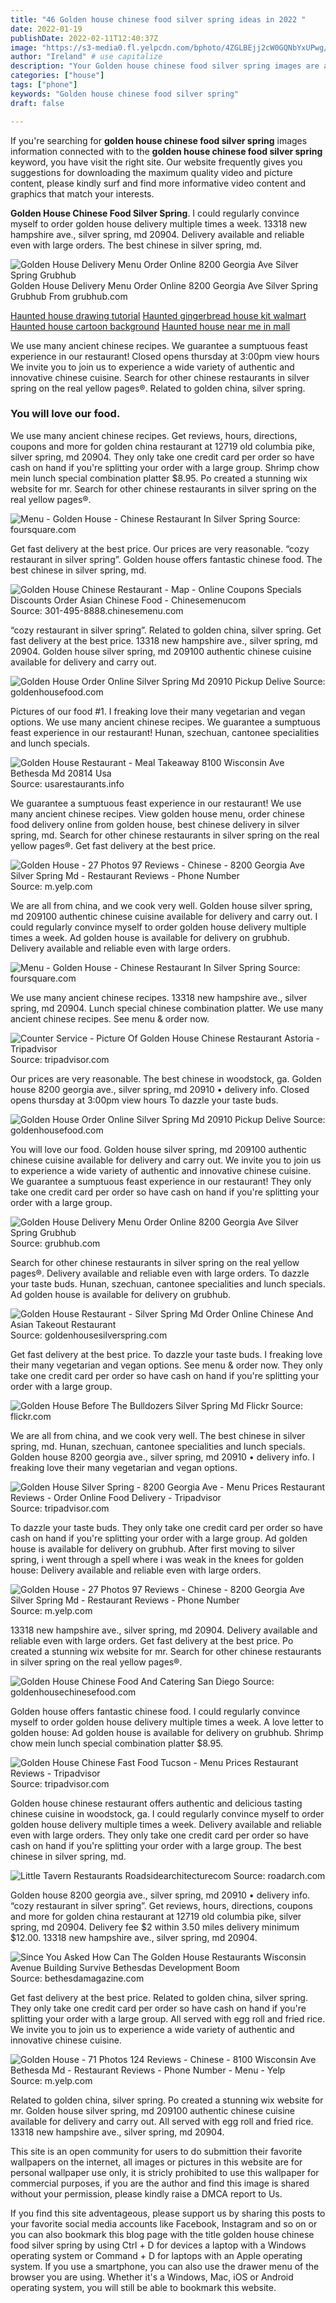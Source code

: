 ```yaml
---
title: "46 Golden house chinese food silver spring ideas in 2022 "
date: 2022-01-19
publishDate: 2022-02-11T12:40:37Z
image: "https://s3-media0.fl.yelpcdn.com/bphoto/4ZGLBEjj2cW0GQNbYxUPwg/348s.jpg"
author: "Ireland" # use capitalize
description: "Your Golden house chinese food silver spring images are available. Golden house chinese food silver spring are a topic that is being searched for and liked by netizens now. You can Download the Golden house chinese food silver spring files here. Download all royalty-free vectors."
categories: ["house"]
tags: ["phone"]
keywords: "Golden house chinese food silver spring"
draft: false

---
```


If you're searching for **golden house chinese food silver spring** images information connected with to the **golden house chinese food silver spring** keyword, you have visit the right  site.  Our website frequently  gives you  suggestions  for downloading  the maximum  quality video and picture  content, please kindly surf and find more informative video content and graphics  that match your interests.

**Golden House Chinese Food Silver Spring**. I could regularly convince myself to order golden house delivery multiple times a week. 13318 new hampshire ave., silver spring, md 20904. Delivery available and reliable even with large orders. The best chinese in silver spring, md.

![Golden House Delivery Menu Order Online 8200 Georgia Ave Silver Spring Grubhub](https://media-cdn.grubhub.com/image/upload/f_auto,fl_lossy,q_80,c_fill,w_200,h_150/olkzmgqutt8xjsnw0cas "Golden House Delivery Menu Order Online 8200 Georgia Ave Silver Spring Grubhub")
Golden House Delivery Menu Order Online 8200 Georgia Ave Silver Spring Grubhub From grubhub.com

[Haunted house drawing tutorial](/haunted-house-drawing-tutorial/)
[Haunted gingerbread house kit walmart](/haunted-gingerbread-house-kit-walmart/)
[Haunted house cartoon background](/haunted-house-cartoon-background/)
[Haunted house near me in mall](/haunted-house-near-me-in-mall/)

We use many ancient chinese recipes. We guarantee a sumptuous feast experience in our restaurant! Closed opens thursday at 3:00pm view hours We invite you to join us to experience a wide variety of authentic and innovative chinese cuisine. Search for other chinese restaurants in silver spring on the real yellow pages®. Related to golden china, silver spring.

### You will love our food.

We use many ancient chinese recipes. Get reviews, hours, directions, coupons and more for golden china restaurant at 12719 old columbia pike, silver spring, md 20904. They only take one credit card per order so have cash on hand if you&#039;re splitting your order with a large group. Shrimp chow mein lunch special combination platter $8.95. Po created a stunning wix website for mr. Search for other chinese restaurants in silver spring on the real yellow pages®.


![Menu - Golden House - Chinese Restaurant In Silver Spring](https://fastly.4sqi.net/img/general/200x200/HYEQ31ZFCTG5CUIU0FSZQ54YY53WKIXN1HSI3VKLBVWCONKG.jpg "Menu - Golden House - Chinese Restaurant In Silver Spring")
Source: foursquare.com

Get fast delivery at the best price. Our prices are very reasonable. “cozy restaurant in silver spring”. Golden house offers fantastic chinese food. The best chinese in silver spring, md.

![Golden House Chinese Restaurant - Map - Online Coupons Specials Discounts Order Asian Chinese Food - Chinesemenucom](https://file.chinesemenu.com/101366514/201004140027251.jpg "Golden House Chinese Restaurant - Map - Online Coupons Specials Discounts Order Asian Chinese Food - Chinesemenucom")
Source: 301-495-8888.chinesemenu.com

“cozy restaurant in silver spring”. Related to golden china, silver spring. Get fast delivery at the best price. 13318 new hampshire ave., silver spring, md 20904. Golden house silver spring, md 209100 authentic chinese cuisine available for delivery and carry out.

![Golden House Order Online Silver Spring Md 20910 Pickup Delive](https://goldenhousefood.com/assets/images/slider2.jpg "Golden House Order Online Silver Spring Md 20910 Pickup Delive")
Source: goldenhousefood.com

Pictures of our food #1. I freaking love their many vegetarian and vegan options. We use many ancient chinese recipes. We guarantee a sumptuous feast experience in our restaurant! Hunan, szechuan, cantonee specialities and lunch specials.

![Golden House Restaurant - Meal Takeaway 8100 Wisconsin Ave Bethesda Md 20814 Usa](https://cdn.usarestaurants.info/assets/uploads/f1d4accceb038b21c531953affd204c6_-united-states-maryland-montgomery-county-7-bethesda-648770-golden-house-restauranthtm.jpg "Golden House Restaurant - Meal Takeaway 8100 Wisconsin Ave Bethesda Md 20814 Usa")
Source: usarestaurants.info

We guarantee a sumptuous feast experience in our restaurant! We use many ancient chinese recipes. View golden house menu, order chinese food delivery online from golden house, best chinese delivery in silver spring, md. Search for other chinese restaurants in silver spring on the real yellow pages®. Get fast delivery at the best price.

![Golden House - 27 Photos 97 Reviews - Chinese - 8200 Georgia Ave Silver Spring Md - Restaurant Reviews - Phone Number](https://s3-media0.fl.yelpcdn.com/bphoto/Dp_aG65avH1MVEp80Wkr5A/348s.jpg "Golden House - 27 Photos 97 Reviews - Chinese - 8200 Georgia Ave Silver Spring Md - Restaurant Reviews - Phone Number")
Source: m.yelp.com

We are all from china, and we cook very well. Golden house silver spring, md 209100 authentic chinese cuisine available for delivery and carry out. I could regularly convince myself to order golden house delivery multiple times a week. Ad golden house is available for delivery on grubhub. Delivery available and reliable even with large orders.

![Menu - Golden House - Chinese Restaurant In Silver Spring](https://fastly.4sqi.net/img/general/200x200/K75J1aj94G9sD0CoFuDMcDhCLsRWruauOmN98KddTzg.jpg "Menu - Golden House - Chinese Restaurant In Silver Spring")
Source: foursquare.com

We use many ancient chinese recipes. 13318 new hampshire ave., silver spring, md 20904. Lunch special chinese combination platter. We use many ancient chinese recipes. See menu &amp; order now.

![Counter Service - Picture Of Golden House Chinese Restaurant Astoria - Tripadvisor](https://media-cdn.tripadvisor.com/media/photo-s/15/30/1a/a8/golden-house-on-30th.jpg "Counter Service - Picture Of Golden House Chinese Restaurant Astoria - Tripadvisor")
Source: tripadvisor.com

Our prices are very reasonable. The best chinese in woodstock, ga. Golden house 8200 georgia ave., silver spring, md 20910 • delivery info. Closed opens thursday at 3:00pm view hours To dazzle your taste buds.

![Golden House Order Online Silver Spring Md 20910 Pickup Delive](https://goldenhousefood.com/assets/images/slider1.jpg "Golden House Order Online Silver Spring Md 20910 Pickup Delive")
Source: goldenhousefood.com

You will love our food. Golden house silver spring, md 209100 authentic chinese cuisine available for delivery and carry out. We invite you to join us to experience a wide variety of authentic and innovative chinese cuisine. We guarantee a sumptuous feast experience in our restaurant! They only take one credit card per order so have cash on hand if you&#039;re splitting your order with a large group.

![Golden House Delivery Menu Order Online 8200 Georgia Ave Silver Spring Grubhub](https://media-cdn.grubhub.com/image/upload/d_search:browse-images:default.jpg/w_1200,h_800,f_auto,fl_lossy,q_80,c_fit/vwew267l0orkzuv71nm4 "Golden House Delivery Menu Order Online 8200 Georgia Ave Silver Spring Grubhub")
Source: grubhub.com

Search for other chinese restaurants in silver spring on the real yellow pages®. Delivery available and reliable even with large orders. To dazzle your taste buds. Hunan, szechuan, cantonee specialities and lunch specials. Ad golden house is available for delivery on grubhub.

![Golden House Restaurant - Silver Spring Md Order Online Chinese And Asian Takeout Restaurant](https://ehc-west-0-bucket.s3.us-west-2.amazonaws.com/web/documents/goldenhousess/website_bio_image_60f3e55dd1c0e.jpg "Golden House Restaurant - Silver Spring Md Order Online Chinese And Asian Takeout Restaurant")
Source: goldenhousesilverspring.com

Get fast delivery at the best price. To dazzle your taste buds. I freaking love their many vegetarian and vegan options. See menu &amp; order now. They only take one credit card per order so have cash on hand if you&#039;re splitting your order with a large group.

![Golden House Before The Bulldozers Silver Spring Md Flickr](https://live.staticflickr.com/3038/2811533926_c5095eeb8f_b.jpg "Golden House Before The Bulldozers Silver Spring Md Flickr")
Source: flickr.com

We are all from china, and we cook very well. The best chinese in silver spring, md. Hunan, szechuan, cantonee specialities and lunch specials. Golden house 8200 georgia ave., silver spring, md 20910 • delivery info. I freaking love their many vegetarian and vegan options.

![Golden House Silver Spring - 8200 Georgia Ave - Menu Prices Restaurant Reviews - Order Online Food Delivery - Tripadvisor](https://media-cdn.tripadvisor.com/media/photo-s/15/1d/7b/5c/outside-of-the-restaurant.jpg "Golden House Silver Spring - 8200 Georgia Ave - Menu Prices Restaurant Reviews - Order Online Food Delivery - Tripadvisor")
Source: tripadvisor.com

To dazzle your taste buds. They only take one credit card per order so have cash on hand if you&#039;re splitting your order with a large group. Ad golden house is available for delivery on grubhub. After first moving to silver spring, i went through a spell where i was weak in the knees for golden house: Delivery available and reliable even with large orders.

![Golden House - 27 Photos 97 Reviews - Chinese - 8200 Georgia Ave Silver Spring Md - Restaurant Reviews - Phone Number](https://s3-media0.fl.yelpcdn.com/bphoto/QUDKWO86_kiBXG8jUyVVCw/348s.jpg "Golden House - 27 Photos 97 Reviews - Chinese - 8200 Georgia Ave Silver Spring Md - Restaurant Reviews - Phone Number")
Source: m.yelp.com

13318 new hampshire ave., silver spring, md 20904. Delivery available and reliable even with large orders. Get fast delivery at the best price. Po created a stunning wix website for mr. Search for other chinese restaurants in silver spring on the real yellow pages®.

![Golden House Chinese Food And Catering San Diego](https://goldenhousechinesefood.com/images/Golden%20House2.jpg "Golden House Chinese Food And Catering San Diego")
Source: goldenhousechinesefood.com

Golden house offers fantastic chinese food. I could regularly convince myself to order golden house delivery multiple times a week. A love letter to golden house: Ad golden house is available for delivery on grubhub. Shrimp chow mein lunch special combination platter $8.95.

![Golden House Chinese Fast Food Tucson - Menu Prices Restaurant Reviews - Tripadvisor](https://media-cdn.tripadvisor.com/media/photo-s/06/f4/f5/53/golden-house-chinese.jpg "Golden House Chinese Fast Food Tucson - Menu Prices Restaurant Reviews - Tripadvisor")
Source: tripadvisor.com

Golden house chinese restaurant offers authentic and delicious tasting chinese cuisine in woodstock, ga. I could regularly convince myself to order golden house delivery multiple times a week. Delivery available and reliable even with large orders. They only take one credit card per order so have cash on hand if you&#039;re splitting your order with a large group. The best chinese in silver spring, md.

![Little Tavern Restaurants Roadsidearchitecturecom](https://www.roadarch.com/p/silver504.jpg "Little Tavern Restaurants Roadsidearchitecturecom")
Source: roadarch.com

Golden house 8200 georgia ave., silver spring, md 20910 • delivery info. “cozy restaurant in silver spring”. Get reviews, hours, directions, coupons and more for golden china restaurant at 12719 old columbia pike, silver spring, md 20904. Delivery fee $2 within 3.50 miles delivery minimum $12.00. 13318 new hampshire ave., silver spring, md 20904.

![Since You Asked How Can The Golden House Restaurants Wisconsin Avenue Building Survive Bethesdas Development Boom](https://bethesdamagazine.com/wp-content/uploads/2017/12/GoldenHouse.png "Since You Asked How Can The Golden House Restaurants Wisconsin Avenue Building Survive Bethesdas Development Boom")
Source: bethesdamagazine.com

Get fast delivery at the best price. Related to golden china, silver spring. They only take one credit card per order so have cash on hand if you&#039;re splitting your order with a large group. All served with egg roll and fried rice. We invite you to join us to experience a wide variety of authentic and innovative chinese cuisine.

![Golden House - 71 Photos 124 Reviews - Chinese - 8100 Wisconsin Ave Bethesda Md - Restaurant Reviews - Phone Number - Menu - Yelp](https://s3-media0.fl.yelpcdn.com/bphoto/4ZGLBEjj2cW0GQNbYxUPwg/348s.jpg "Golden House - 71 Photos 124 Reviews - Chinese - 8100 Wisconsin Ave Bethesda Md - Restaurant Reviews - Phone Number - Menu - Yelp")
Source: m.yelp.com

Related to golden china, silver spring. Po created a stunning wix website for mr. Golden house silver spring, md 209100 authentic chinese cuisine available for delivery and carry out. All served with egg roll and fried rice. 13318 new hampshire ave., silver spring, md 20904.

This site is an open community for users to do submittion their favorite wallpapers on the internet, all images or pictures in this website are for personal wallpaper use only, it is stricly prohibited to use this wallpaper for commercial purposes, if you are the author and find this image is shared without your permission, please kindly raise a DMCA report to Us.

If you find this site adventageous, please support us by sharing this posts to your favorite social media accounts like Facebook, Instagram and so on or you can also bookmark this blog page with the title golden house chinese food silver spring by using Ctrl + D for devices a laptop with a Windows operating system or Command + D for laptops with an Apple operating system. If you use a smartphone, you can also use the drawer menu of the browser you are using. Whether it's a Windows, Mac, iOS or Android operating system, you will still be able to bookmark this website.
